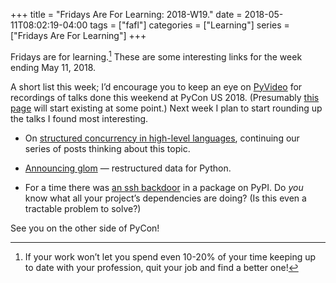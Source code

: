 +++
title = "Fridays Are For Learning: 2018-W19."
date = 2018-05-11T08:02:19-04:00
tags = ["fafl"]
categories = ["Learning"]
series = ["Fridays Are For Learning"]
+++

Fridays are for learning.[^1] These are some interesting links for the week
ending May 11, 2018.

[^1]: If your work won’t let you spend even 10-20% of your time keeping up to
      date with your profession, quit your job and find a better one!

A short list this week; I’d encourage you to keep an eye on [PyVideo] for
recordings of talks done this weekend at PyCon US 2018. (Presumably [this
page] will start existing at some point.) Next week I plan to start rounding
up the talks I found most interesting.

[PyVideo]: http://pyvideo.org/
[this page]: http://pyvideo.org/events/pycon-us-2018.html

* On [structured concurrency in high-level languages], continuing our
series of posts thinking about this topic.

[structured concurrency in high-level languages]: http://250bpm.com/blog:124

* [Announcing glom] — restructured data for Python.

[Announcing glom]: https://sedimental.org/glom_restructured_data.html

* For a time there was [an ssh backdoor] in a package on PyPI. Do *you* know
what all your project’s dependencies are doing? (Is this even a tractable
problem to solve?)

[an ssh backdoor]: https://www.reddit.com/r/Python/comments/8hvzja/backdoor_in_sshdecorator_package/

See you on the other side of PyCon!
